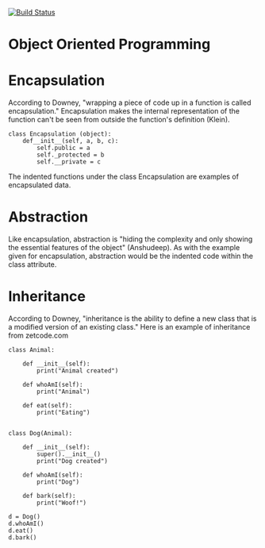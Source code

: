 [![Build Status](https://travis-ci.org/sl767/calculator2.svg?branch=master)](https://travis-ci.org/sl767/calculator2)
# Object Oriented Programming
# Encapsulation
According to Downey, "wrapping a piece of code up in a 
function is called encapsulation." Encapsulation makes the 
internal representation of the function can't be seen from 
outside the function's definition (Klein).

    class Encapsulation (object):
        def__init__(self, a, b, c):
            self.public = a
            self._protected = b
            self.__private = c
The indented functions under the class Encapsulation are examples
of encapsulated data.

# Abstraction
Like encapsulation, abstraction is "hiding the complexity and 
only showing the essential features of the object" (Anshudeep).
As with the example given for encapsulation, abstraction would be the 
indented code within the class attribute.

# Inheritance
According to Downey, "inheritance is the 
ability to define a new class that is a modified version of an existing class."
Here is an example of inheritance from zetcode.com
  
    class Animal:

        def __init__(self):
            print("Animal created")

        def whoAmI(self):
            print("Animal")

        def eat(self):
            print("Eating")


    class Dog(Animal):

        def __init__(self):
            super().__init__()
            print("Dog created")

        def whoAmI(self):
            print("Dog")

        def bark(self):
            print("Woof!")

    d = Dog()
    d.whoAmI()
    d.eat()
    d.bark()